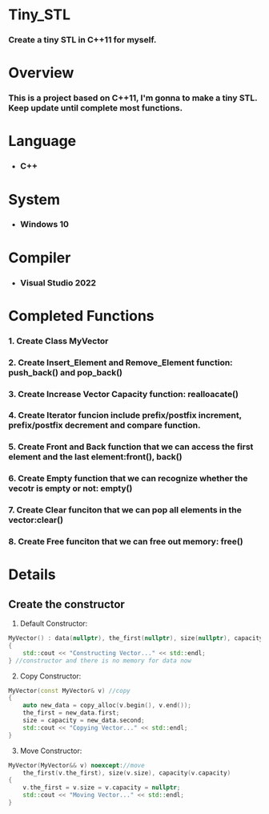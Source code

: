 # Tiny_STL
### Create a tiny STL in C++11 for myself.

# Overview
### This is a project based on C++11, I'm gonna to make a tiny STL. Keep update until complete most functions.

# Language
* ### C++

# System
* ### Windows 10

# Compiler
* ### Visual Studio 2022

# Completed Functions
### 1. Create Class MyVector
### 2. Create Insert_Element and Remove_Element function: push_back() and pop_back()
### 3. Create Increase Vector Capacity function: realloacate()
### 4. Create Iterator funcion include prefix/postfix increment, prefix/postfix decrement and compare function.
### 5. Create Front and Back function that we can access the first element and the last element:front(), back()
### 6. Create Empty function that we can recognize whether the vecotr is empty or not: empty()
### 7. Create Clear funciton that we can pop all elements in the vector:clear()
### 8. Create Free funciton that we can free out memory: free()


# Details
## Create the constructor
1. Default Constructor:
```c++
MyVector() : data(nullptr), the_first(nullptr), size(nullptr), capacity(nullptr) 
{ 
	std::cout << "Constructing Vector..." << std::endl; 
} //constructor and there is no memory for data now
```
2. Copy Constructor:
```c++
MyVector(const MyVector& v) //copy
{
	auto new_data = copy_alloc(v.begin(), v.end());
	the_first = new_data.first;
	size = capacity = new_data.second;
	std::cout << "Copying Vector..." << std::endl;
} 
```
3. Move Constructor:
```c++
MyVector(MyVector&& v) noexcept://move
	the_first(v.the_first), size(v.size), capacity(v.capacity)
{
	v.the_first = v.size = v.capacity = nullptr;
	std::cout << "Moving Vector..." << std::endl;
}
```

